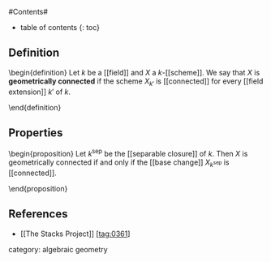#Contents#
* table of contents
{: toc}

## Definition

\begin{definition}
  Let $k$ be a [[field]] and $X$ a $k$-[[scheme]]. We say that $X$ is **geometrically connected** if the scheme $X_{k'}$ is [[connected]] for every [[field extension]] $k'$ of $k$.

\end{definition}

## Properties

\begin{proposition}
  Let $k^{\mathrm{sep}}$ be the [[separable closure]] of $k$.
  Then $X$ is geometrically connected if and only if the [[base change]] $X_{k^{\mathrm{sep}}}$ is [[connected]].
  
\end{proposition}

## References

* [[The Stacks Project]] &lbrack;[tag:0361](https://stacks.math.columbia.edu/tag/0361)&rbrack;

category: algebraic geometry
